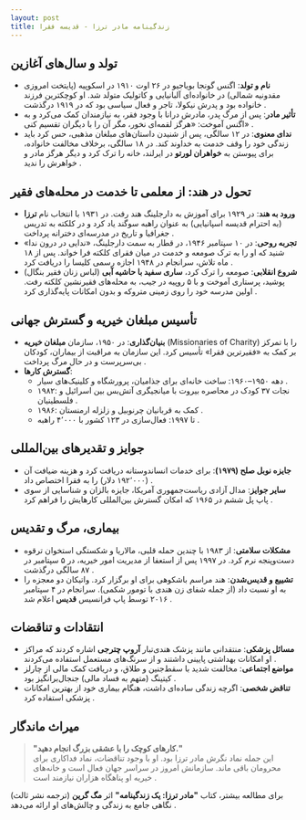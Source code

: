 ```yaml
---
layout: post
title: زندگینامه مادر ترزا - قدیسه فقرا
---
```


## تولد و سال‌های آغازین
- **نام و تولد**: اگنس گونجا بویاجیو در ۲۶ اوت ۱۹۱۰ در اسکوپیه (پایتخت امروزی مقدونیه شمالی) در خانواده‌ای آلبانیایی و کاتولیک متولد شد. او کوچکترین فرزند خانواده بود و پدرش نیکولا، تاجر و فعال سیاسی بود که در ۱۹۱۹ درگذشت .  
- **تأثیر مادر**: پس از مرگ پدر، مادرش درانا با وجود فقر، به نیازمندان کمک می‌کرد و به اگنس آموخت: «هرگز لقمه‌ای نخور، مگر آن را با دیگران تقسیم کنی» .  
- **ندای معنوی**: در ۱۲ سالگی، پس از شنیدن داستان‌های مبلغان مذهبی، حس کرد باید زندگی خود را وقف خدمت به خداوند کند. در ۱۸ سالگی، برخلاف مخالفت خانواده، برای پیوستن به **خواهران لورتو** در ایرلند، خانه را ترک کرد و دیگر هرگز مادر و خواهرش را ندید .

## تحول در هند: از معلمی تا خدمت در محله‌های فقیر
- **ورود به هند**: در ۱۹۲۹ برای آموزش به دارجلینگ هند رفت. در ۱۹۳۱ با انتخاب نام **ترزا** (به احترام قدیسه اسپانیایی) به عنوان راهبه سوگند یاد کرد و در کلکته به تدریس جغرافیا و تاریخ در مدرسه‌ای دخترانه پرداخت .  
- **تجربه روحی**: در ۱۰ سپتامبر ۱۹۴۶، در قطار به سمت دارجلینگ، «ندایی در درون ندا» شنید که او را به ترک صومعه و خدمت در میان فقرای کلکته فرا خواند. پس از ۱۸ ماه تلاش، سرانجام در ۱۹۴۸ اجازه رسمی کلیسا را دریافت کرد .  
- **شروع انقلابی**: صومعه را ترک کرد، **ساری سفید با حاشیه آبی** (لباس زنان فقیر بنگال) پوشید، پرستاری آموخت و با ۵ روپیه در جیب، به محله‌های فقیرنشین کلکته رفت. اولین مدرسه خود را روی زمینی متروکه و بدون امکانات پایه‌گذاری کرد .

## تأسیس مبلغان خیریه و گسترش جهانی
- **بنیان‌گذاری**: در ۱۹۵۰، سازمان **مبلغان خیریه** (Missionaries of Charity) را با تمرکز بر کمک به «فقیرترین فقرا» تأسیس کرد. این سازمان به مراقبت از بیماران، کودکان بی‌سرپرست و در حال مرگ پرداخت .  
- **گسترش کارها**:  
  - دهه ۱۹۵۰–۱۹۶۰: ساخت خانه‌ای برای جذامیان، پرورشگاه و کلینیک‌های سیار .  
  - ۱۹۸۲: نجات ۳۷ کودک در محاصره بیروت با میانجیگری آتش‌بس بین اسرائیل و فلسطینیان .  
  - ۱۹۸۶: کمک به قربانیان چرنوبیل و زلزله ارمنستان .  
  - تا ۱۹۹۷: فعال‌سازی در ۱۲۳ کشور با ۴٬۰۰۰ راهبه .  

## جوایز و تقدیرهای بین‌المللی
- **جایزه نوبل صلح (۱۹۷۹)**: برای خدمات انساندوستانه دریافت کرد و هزینه ضیافت آن (۱۹۲٬۰۰۰ دلار) را به فقرا اختصاص داد .  
- **سایر جوایز**: مدال آزادی ریاست‌جمهوری آمریکا، جایزه بالزان و شناسایی از سوی پاپ پل ششم در ۱۹۶۵ که امکان گسترش بین‌المللی کارهایش را فراهم کرد .  

## بیماری، مرگ و تقدیس
- **مشکلات سلامتی**: از ۱۹۸۳ با چندین حمله قلبی، مالاریا و شکستگی استخوان ترقوه دست‌وپنجه نرم کرد. در ۱۹۹۷ پس از استعفا از مدیریت امور خیریه، در ۵ سپتامبر در ۸۷ سالگی درگذشت .  
- **تشییع و قدیس‌شدن**: هند مراسم باشکوهی برای او برگزار کرد. واتیکان دو معجزه را به او نسبت داد (از جمله شفای زن هندی با تومور شکمی). سرانجام در ۴ سپتامبر ۲۰۱۶ توسط پاپ فرانسیس **قدیس** اعلام شد .  

## انتقادات و تناقضات
- **مسائل پزشکی**: منتقدانی مانند پزشک هندی‌تبار **آروپ چترجی** اشاره کردند که مراکز او امکانات بهداشتی پایینی داشتند و از سرنگ‌های مستعمل استفاده می‌کردند .  
- **مواضع اجتماعی**: مخالفت شدید با سقط‌جنین و طلاق، و دریافت کمک مالی از چارلز کیتینگ (متهم به فساد مالی) جنجال‌برانگیز بود .  
- **تناقض شخصی**: اگرچه زندگی ساده‌ای داشت، هنگام بیماری خود از بهترین امکانات پزشکی استفاده کرد .  

## میراث ماندگار
> **"کارهای کوچک را با عشقی بزرگ انجام دهید."**  
این جمله نماد نگرش مادر ترزا بود. او با وجود تناقضات، نماد فداکاری برای محرومان باقی ماند. سازمانش امروز در سراسر جهان فعال است و خانه‌های خیریه او پناهگاه هزاران نیازمند است .  

برای مطالعه بیشتر، کتاب **"مادر ترزا: یک زندگینامه"** اثر **مگ گرین** (ترجمه نشر ثالث) نگاهی جامع به زندگی و چالش‌های او ارائه می‌دهد .
